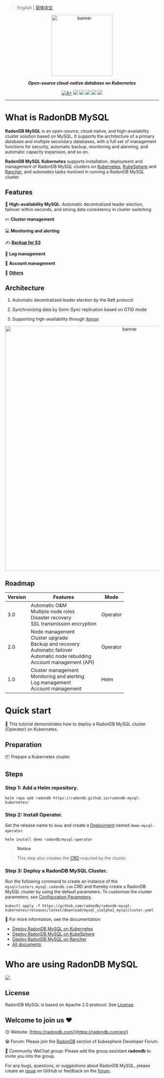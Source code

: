 > English | [简体中文](README_zh.md)


<p align="center">
<a href="https://radondb.com/"><img src="https://github.com/radondb/radondb-mysql-kubernetes/blob/main/docs/images/logo_radondb-mysql.png?raw=true" alt="banner" width="200px"></a>
</p>
<p align="center">
<b><i>Open-source cloud-native database on Kubernetes</i></b>
</p>

<p align=center>
<a href="https://goreportcard.com/report/github.com/radondb/radondb-mysql-kubernetes"><img src="https://goreportcard.com/badge/github.com/radondb/radondb-mysql-kubernetes" alt="A+"></a>
<a href="https://img.shields.io/github/stars/radondb/radondb-mysql-kubernetes"><img src="https://img.shields.io/github/stars/radondb/radondb-mysql-kubernetes"></a>
<a href="https://img.shields.io/github/issues/radondb/radondb-mysql-kubernetes"><img src="https://img.shields.io/github/issues/radondb/radondb-mysql-kubernetes"></a>
<a href="https://img.shields.io/github/forks/radondb/radondb-mysql-kubernetes"><img src="https://img.shields.io/github/forks/radondb/radondb-mysql-kubernetes"></a>
<a href="https://img.shields.io/github/v/release/radondb/radondb-mysql-kubernetes?include_prereleases"><img src="https://img.shields.io/github/v/release/radondb/radondb-mysql-kubernetes?include_prereleases"></a>
<a href="https://img.shields.io/github/license/radondb/radondb-mysql-kubernetes"><img src="https://img.shields.io/github/license/radondb/radondb-mysql-kubernetes"></a>
</p>

----

# What is RadonDB MySQL

**RadonDB MySQL** is an open-source, cloud-native, and high-availability cluster solution based on MySQL. It supports the architecture of a primary database and multiple secondary databases, with a full set of management functions for security, automatic backup, monitoring and alarming, and automatic capacity expansion, and so on.

**RadonDB MySQL Kubernetes** supports installation, deployment and management of RadonDB MySQL clusters on [Kubernetes](https://kubernetes.io/), [KubeSphere](https://kubesphere.com.cn/) and [Rancher](https://rancher.com), and automates tasks involved in running a RadonDB MySQL cluster.

## Features
🧠 **High-availability MySQL**: Automatic decentralized leader election, failover within seconds, and strong data consistency in cluster switching

✏️ **Cluster management**

💻 **Monitoring and alerting**

✍️ [**Backup for S3**](docs/en-us/deploy_backup_restore_s3.md)

🎈 **Log management**

👨 **Account management**

🎨 [**Others**](docs/en-us/)


## Architecture

1. Automatic decentralized leader election by the Raft protocol

2. Synchronizing data by Semi-Sync replication based on GTID mode

3. Supporting high-availability through [Xenon](https://github.com/radondb/xenon.git)

<p align="center">
<a href="https://github.com/radondb/"><img src="https://github.com/radondb/radondb-mysql-kubernetes/blob/main/docs/images/radondb-mysql_Architecture.png?raw=true" alt="banner" width="800px"></a>
</p>

## Roadmap

| Version | Features  | Mode |
|------|--------|------| 
| 3.0  | Automatic O&M <br> Multiple node roles <br> Disaster recovery <br> SSL transmission encryption | Operator |
| 2.0  | Node management <br> Cluster upgrade <br> Backup and recovery <br> Automatic failover <br> Automatic node rebuilding <br> Account management (API)   |  Operator |
| 1.0 |  Cluster management <br> Monitoring and alerting <br> Log management <br> Account management | Helm |

# Quick start

👀 This tutorial demonstrates how to deploy a RadonDB MySQL cluster (Operator) on Kubernetes.

## Preparation

📦 Prepare a Kubernetes cluster.

## Steps

### Step 1: Add a Helm repository.

```plain
helm repo add radondb https://radondb.github.io/radondb-mysql-kubernetes/
```
### Step 2: Install Operator.

Set the release name to `demo` and create a [Deployment](https://kubernetes.io/docs/concepts/workloads/controllers/deployment/) named `demo-mysql-operator`.

```plain
helm install demo radondb/mysql-operator
```
> **Notice**

> This step also creates the [CRD](https://kubernetes.io/docs/concepts/extend-kubernetes/api-extension/custom-resources/) required by the cluster.

### Step 3: Deploy a RadonDB MySQL Cluster.

Run the following command to create an instance of the `mysqlclusters.mysql.radondb.com` CRD and thereby create a RadonDB MySQL cluster by using the default parameters. To customize the cluster parameters, see [Configuration Parameters](https://github.com/radondb/radondb-mysql-kubernetes/blob/main/docs/zh-cn/config_para.md).

```plain
kubectl apply -f https://github.com/radondb/radondb-mysql-kubernetes/releases/latest/download/mysql_v1alpha1_mysqlcluster.yaml
```

📖 For more information, see the documentation:

* [Deploy RadonDB MySQL on Kubernetes](https://github.com/radondb/radondb-mysql-kubernetes/blob/main/docs/en-us/deploy_radondb-mysql_operator_on_k8s.md)
* [Deploy RadonDB MySQL on KubeSphere](https://github.com/radondb/radondb-mysql-kubernetes/blob/main/docs/en-us/deploy_radondb-mysql_operator_on_kubesphere.md)
* [Deploy RadonDB MySQL on Rancher](https://github.com/radondb/radondb-mysql-kubernetes/blob/main/docs/en-us/deploy_radondb-mysql_operator_on_rancher.md)
* [All documents](https://radondb.com/en/docs/mysql/)


# Who are using RadonDB MySQL

![](docs/images/%E5%AE%A2%E6%88%B7%E6%A1%88%E4%BE%8B.png)

## License

RadonDB MySQL is based on Apache 2.0 protocol. See [License](https://github.com/radondb/radondb-mysql-kubernetes/blob/main/LICENSE).

## Welcome to join us ❤️

😊 Website: [https://radondb.com/](https://radondb.com/en/)

😁 Forum: Please join the [RadonDB](https://kubesphere.com.cn/forum/t/RadonDB) section of kubesphere Developer Forum.

🦉 Community WeChat group: Please add the group assistant **radondb** to invite you into the group.

For any bugs, questions, or suggestions about RadonDB MySQL, please create an [issue](https://github.com/radondb/radondb-mysql-kubernetes/issues) on GitHub or feedback on the [forum](https://kubesphere.com.cn/forum/t/RadonDB).
